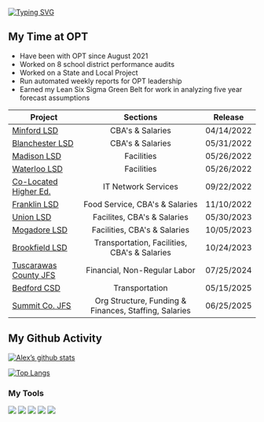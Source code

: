 <a href="https://git.io/typing-svg"><img src="https://readme-typing-svg.demolab.com?font=Fira+Code&weight=900&size=22&duration=3500&pause=200&color=F6F6F6&background=006400&center=true&vCenter=true&multiline=true&repeat=false&random=false&width=435&height=77&lines=Hi,+I'm+Alex;OPT+Performance+Analyst" alt="Typing SVG" /></a>


<!---
ADK-OPT/ADK-OPT is a ✨ special ✨ repository because its `README.md` (this file) appears on your GitHub profile.
You can click the Preview link to take a look at your changes.
--->
## My Time at OPT
- Have been with OPT since August 2021
- Worked on 8 school district performance audits
- Worked on a State and Local Project
- Run automated weekly reports for OPT leadership
- Earned my Lean Six Sigma Green Belt for work in analyzing five year forecast assumptions

| Project        | Sections           | Release  |
| ------------- |:-------------:| :-----:|
| [Minford LSD](https://ohioauditor.gov/auditsearch/Reports/2022/Minford_Local_School_District_22_Performance-Scioto_FINAL.pdf)     | CBA's & Salaries | 	04/14/2022 |
| [Blanchester LSD](https://ohioauditor.gov/auditsearch/Reports/2022/Blanchester_Local_School_District_22_Performance-Clinton_FINAL.pdf)     | CBA's & Salaries      |   05/31/2022 |
| [Madison LSD](https://ohioauditor.gov/auditsearch/Reports/2022/Madison_Local_School_District_22_Performance-Lake_FINAL.pdf) | Facilities      |    05/26/2022 |
| [Waterloo LSD](https://ohioauditor.gov/auditsearch/Reports/2022/Waterloo_Local_School_District_22_Performance-Portage_FINAL.pdf) | Facilities      |    05/26/2022 |
| [Co-Located Higher Ed.](https://ohioauditor.gov/auditsearch/Reports/2022/Co-Located_Institutions_of_Higher_Education_22_Performance-Franklin_FINAL.pdf) | IT Network Services      |    09/22/2022 |
| [Franklin LSD](https://ohioauditor.gov/auditsearch/Reports/2022/Franklin_City_School_District_22_Performance-Warren_FINAL.pdf) | Food Service, CBA's & Salaries      |    11/10/2022	 |
| [Union LSD](https://ohioauditor.gov/auditsearch/Reports/2023/Union_Local_School_District_23_Performance_Butler_FINAL.pdf) | Facilites, CBA's & Salaries      |    05/30/2023	 |
| [Mogadore LSD](https://ohioauditor.gov/auditsearch/Reports/2023/Mogadore_Local_School_District_23_Performance_Summit_FINAL.pdf) | Facilities, CBA's & Salaries      |    10/05/2023	|
| [Brookfield LSD](https://ohioauditor.gov/auditsearch/Reports/2023/Brookfield_Local_School_District_23_Performance_Trumbull_FINAL.pdf) | Transportation, Facilities, CBA's & Salaries      |    10/24/2023	|
| [Tuscarawas County JFS](https://ohioauditor.gov/auditsearch/Reports/2024/Tuscarawas_County_Job_and_Family_Services_24_Performance_Tuscarawas_FINAL.pdf) | Financial, Non-Regular Labor   |    07/25/2024	|
| [Bedford CSD](https://ohioauditor.gov/auditsearch/Reports/2025/Bedford_City_School_District_25_Performance_Cuyahoga_FINAL.pdf) | Transportation   |    05/15/2025	|
| [Summit Co. JFS](https://ohioauditor.gov/auditsearch/Reports/2025/Summit_County_Department_of_Job_and_Family_Services_25_Performance_Summit_FINAL.pdf) | Org Structure, Funding & Finances, Staffing, Salaries   |    06/25/2025	|
## My Github Activity
[![Alex’s github stats](https://github-readme-stats.vercel.app/api?username=ADK-OPT&theme=white-green)](https://github.com/ADK-OPT)

[![Top Langs](https://github-readme-stats.vercel.app/api/top-langs/?username=ADK-OPT&layout=compact&theme=white-green)](https://github.com/ADK-OPT)


### My Tools
![](https://img.shields.io/badge/R-276DC3?style=for-the-badge&logo=r&logoColor=white)
![](https://img.shields.io/badge/RStudio-75AADB?style=for-the-badge&logo=RStudio&logoColor=white)
![](https://img.shields.io/badge/Microsoft_Excel-217346?style=for-the-badge&logo=microsoft-excel&logoColor=white)
![](https://img.shields.io/badge/Microsoft_SharePoint-0078D4?style=for-the-badge&logo=microsoft-sharepoint&logoColor=white)
![](https://img.shields.io/badge/Visual_Studio_Code-0078D4?style=for-the-badge&logo=visual%20studio%20code&logoColor=purple)
![]()


